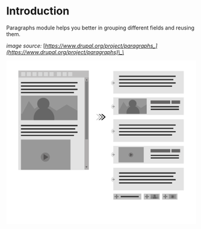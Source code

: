 # Introduction

Paragraphs module helps you better in grouping different fields and reusing them.

_image source:_ [_https://www.drupal.org/project/paragraphs_](https://www.drupal.org/project/paragraphs)\_\_

![](<../../.gitbook/assets/image (2) (1).png>)
